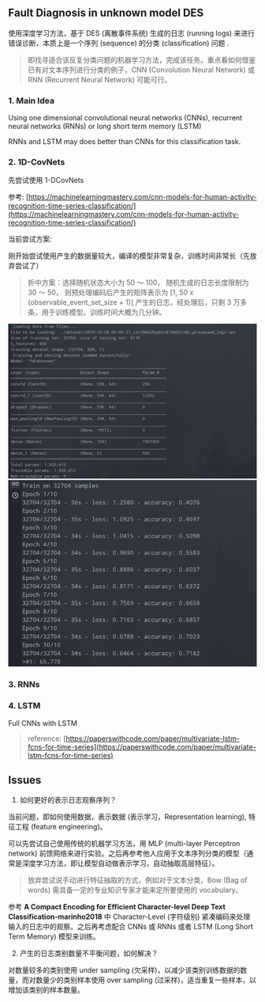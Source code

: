 
## Fault Diagnosis in unknown model DES

使用深度学习方法，基于 DES (离散事件系统) 生成的日志 (running logs) 来进行错误诊断，本质上是一个序列 (sequence) 的分类 (classification) 问题 .

> 即找寻适合该反复分类问题的机器学习方法，完成该任务。重点看如何借鉴已有对文本序列进行分类的例子，CNN (Convolution Neural Network) 或 RNN (Recurrent Neural Network) 可能可行。


### 1. Main Idea

Using one dimensional convolutional neural networks (CNNs), recurrent neural networks (RNNs) or long short term memory (LSTM)

RNNs and LSTM may does better than CNNs for this classification task.

### 2. 1D-CovNets

先尝试使用 1-DCovNets

参考: [https://machinelearningmastery.com/cnn-models-for-human-activity-recognition-time-series-classification/](https://machinelearningmastery.com/cnn-models-for-human-activity-recognition-time-series-classification/)

当前尝试方案:

刚开始尝试使用产生的数据量较大，编译的模型非常复杂，训练时间非常长（先放弃尝试了）

> 折中方案：选择随机状态大小为 50 ～ 100， 随机生成的日志长度限制为 30 ～ 50， 则预处理编码后产生的矩阵表示为 [1, 50 x (observable_event_set_size + 1)\]
> 产生的日志，经处理后，只剩 3 万多条，用于训练模型。训练时间大概为几分钟。

![1dcovnet_training_example_01](./images/1dcovnet_training_test_01.png)
![1dcovnet_training_example_02](./images/1dcovnet_training_test_02.png)

### 3. RNNs

### 4. LSTM

Full CNNs with LSTM 

> reference: [https://paperswithcode.com/paper/multivariate-lstm-fcns-for-time-series](https://paperswithcode.com/paper/multivariate-lstm-fcns-for-time-series)

## Issues

1. 如何更好的表示日志观察序列？

当前问题，即如何使用数据，表示数据 (表示学习，Representation learning), 特征工程 (feature engineering)。

可以先尝试自己使用传统的机器学习方法，用 MLP (multi-layer Perceptron network) 前馈网络来进行实验。之后再参考他人应用于文本序列分类的模型（通常是深度学习方法，即让模型自动做表示学习，自动抽取高层特征）。

> 放弃尝试说手动进行特征抽取的方式，例如对于文本分类，Bow (Bag of words) 需具备一定的专业知识专家才能来定所要使用的 vocabulary。


参考 **A Compact Encoding for Efficient Character-level Deep Text Classification-marinho2018** 中 Character-Level (字符级别) 紧凑编码来处理输入的日志中的观察。之后再考虑配合 CNNs 或 RNNs 或者 LSTM (Long Short Term Memory) 模型来训练。

2. 产生的日志类别数量不平衡问题，如何解决？

对数量较多的类别使用 under sampling (欠采样)，以减少该类别训练数据的数量，而对数量少的类别样本使用 over sampling (过采样)，适当重复一些样本，以增加该类别的样本数量。